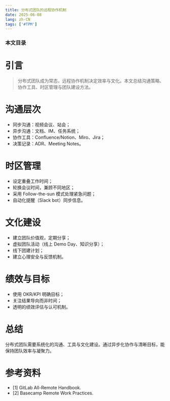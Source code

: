```yaml
---
title: 分布式团队的远程协作机制
date: 2025-06-08
lang: zh-CN
tags: ['#TPM']
---
```


### 本文目录
<!-- toc -->

# 引言
> 分布式团队成为常态，远程协作机制决定效率与文化。本文总结沟通策略、协作工具、时区管理与团队建设方法。

# 沟通层次
- 同步沟通：视频会议、站会；
- 异步沟通：文档、IM、任务系统；
- 协作工具：Confluence/Notion、Miro、Jira；
- 决策记录：ADR、Meeting Notes。

# 时区管理
- 设定重叠工作时间；
- 轮换会议时间，兼顾不同地区；
- 采用 Follow-the-sun 模式处理紧急问题；
- 自动化提醒（Slack bot）同步信息。

# 文化建设
- 建立团队价值观，定期分享；
- 虚拟团队活动（线上 Demo Day、知识分享）；
- 线下团建计划；
- 建立心理安全与反馈机制。

# 绩效与目标
- 使用 OKR/KPI 明确目标；
- 关注结果导向而非时间；
- 透明的绩效评估与认可机制。

# 总结
分布式团队需要系统化的沟通、工具与文化建设。通过异步化协作与清晰目标，能保持团队效率与凝聚力。

# 参考资料
- [1] GitLab All-Remote Handbook.
- [2] Basecamp Remote Work Practices.
